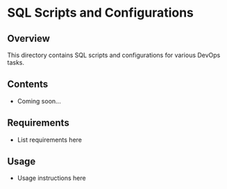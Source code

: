 # SQL Scripts and Configurations

## Overview

This directory contains SQL scripts and configurations for various DevOps tasks.

## Contents

- Coming soon...

## Requirements

- List requirements here

## Usage

- Usage instructions here
